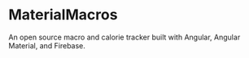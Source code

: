 # MaterialMacros
An open source macro and calorie tracker built with Angular, Angular Material, and Firebase.
